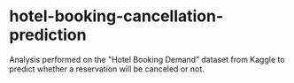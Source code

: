 # hotel-booking-cancellation-prediction
Analysis performed on the "Hotel Booking Demand” dataset from Kaggle to predict whether a reservation will be canceled or not.
